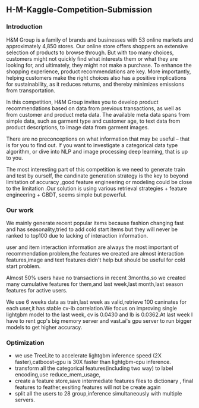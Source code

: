 ## H-M-Kaggle-Competition-Submission

### Introduction

H&M Group is a family of brands and businesses with 53 online markets and approximately 4,850 stores. Our online store offers shoppers an extensive selection of products to browse through. But with too many choices, customers might not quickly find what interests them or what they are looking for, and ultimately, they might not make a purchase. To enhance the shopping experience, product recommendations are key. More importantly, helping customers make the right choices also has a positive implications for sustainability, as it reduces returns, and thereby minimizes emissions from transportation.

In this competition, H&M Group invites you to develop product recommendations based on data from previous transactions, as well as from customer and product meta data. The available meta data spans from simple data, such as garment type and customer age, to text data from product descriptions, to image data from garment images.

There are no preconceptions on what information that may be useful – that is for you to find out. If you want to investigate a categorical data type algorithm, or dive into NLP and image processing deep learning, that is up to you.

The most interesting part of this competition is we need to generate train and test by ourself, the candinate generation strategy is the key to beyond limitation of accuracy ,good feature engineering or modeling could be close to the limitation .Our solution is using various retrieval strategies + feature engineering + GBDT, seems simple but powerful.



### Our work

We mainly generate recent popular items because fashion changing fast and has seasonality,tried to add cold start items but they will never be ranked to top100 due to lacking of interaction information.

user and item interaction information are always the most important of recommendation problem,the features we created are almost interaction features,image and text features didn't help but should be useful for cold start problem.

Almost 50% users have no transactions in recent 3months,so we created many cumulative features for them,and last week,last month,last season features for active users.

We use 6 weeks data as train,last week as valid,retrieve 100 caninates for each user,it has stable cv-lb correlation.We focus on improving single lightgbm model to the last week, cv is 0.0430 and lb is 0.0362.At last week I have to rent gcp's big memory server and vast.ai's gpu server to run bigger models to get higher accuracy.


### Optimization

- we use TreeLite to accelerate lightgbm inference speed (2X faster),catboost-gpu is 30X faster than lightgbm-cpu inference.
- transform all the categorical features(including two way) to label encoding,use reduce_mem_usage,
- create a feature store,save intermediate features files to dictionary , final features to feather,exsiting features will not be create again
- split all the users to 28 group,inference simultaneously with multiple servers.

